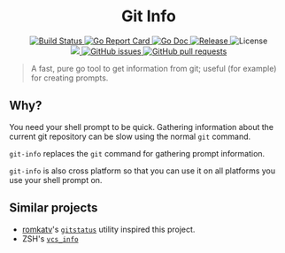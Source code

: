 <h1 align="center">Git Info</h1>
<p align="center">
    <a href="https://travis-ci.org/docwhat/go-git-info">
        <img src="https://travis-ci.org/docwhat/go-git-info.svg?branch=master" alt="Build Status" />
    </a>
    <a href="https://goreportcard.com/report/github.com/docwhat/go-git-info">
        <img src="https://goreportcard.com/badge/github.com/docwhat/go-git-info" alt="Go Report Card" />
    </a>
    <a href="http://godoc.org/github.com/docwhat/go-git-info">
        <img src="https://img.shields.io/badge/godoc-reference-blue.svg?style=flat-square" alt="Go Doc">
    </a>
    <a href="https://github.com/golang-standards/docwhat/go-git-info">
        <img src="https://img.shields.io/github/release/docwhat/go-git-info.svg" alt="Release">
    </a>
    <img alt="License" src="https://img.shields.io/github/license/docwhat/go-git-info.svg">
    <br />
    <a href="https://github.com/docwhat/go-git-info/graphs/contributors" alt="Contributors">
        <img src="https://img.shields.io/github/contributors/docwhat/go-git-info.svg" />
    </a>
    <a href="https://github.com/docwhat/go-git-info/issues" alt="GitHub issues">
        <img alt="GitHub issues" src="https://img.shields.io/github/issues/docwhat/go-git-info.svg">
    </a>
    <a href="https://github.com/docwhat/go-git-info/pulls" alt="GitHub pull requests">
        <img alt="GitHub pull requests" src="https://img.shields.io/github/issues-pr/docwhat/go-git-info.svg">
    </a>
</p>

> A fast, pure go tool to get information from git; useful (for example)
> for creating prompts.

## Why?

You need your shell prompt to be quick. Gathering information about the
current git repository can be slow using the normal `git` command.

`git-info` replaces the `git` command for gathering prompt information.

`git-info` is also cross platform so that you can use it on all
platforms you use your shell prompt on.

## Similar projects

-   [romkatv](https://github.com/romkatv)'s
    [`gitstatus`](https://github.com/romkatv/gitstatus) utility inspired
    this project.
-   ZSH's
    [`vcs_info`](http://zsh.sourceforge.net/Doc/Release/User-Contributions.html#Version-Control-Information)
